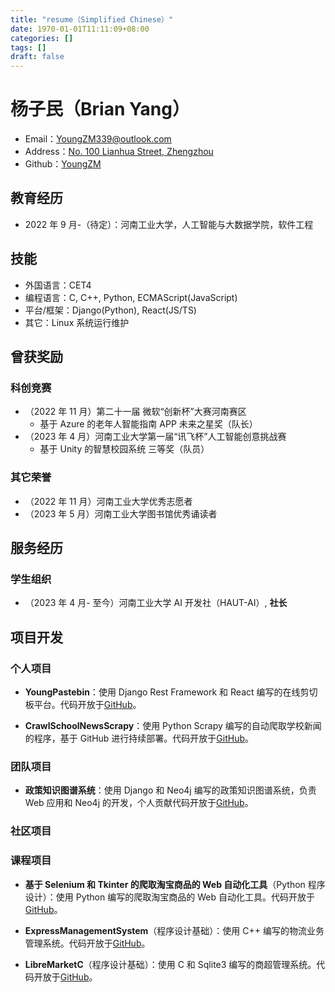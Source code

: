 ```yaml
---
title: "resume（Simplified Chinese）"
date: 1970-01-01T11:11:09+08:00
categories: []
tags: []
draft: false
---
```


# 杨子民（Brian Yang）

- Email：<a href=mailto:YoungZM339@outlook.com>YoungZM339@outlook.com</a>
- Address：[No. 100 Lianhua Street, Zhengzhou](https://www.google.com/maps/place/Henan+University+of+Technology/@34.829495,113.5491401,17z)
- Github：[YoungZM](https://github.com/youngzm339)

## 教育经历

- 2022 年 9 月-（待定）：河南工业大学，人工智能与大数据学院，软件工程

## 技能

- 外国语言：CET4
- 编程语言：C, C++, Python, ECMAScript(JavaScript)
- 平台/框架：Django(Python), React(JS/TS)
- 其它：Linux 系统运行维护

## 曾获奖励

### 科创竞赛

- （2022 年 11 月）第二十一届 微软“创新杯”大赛河南赛区
  - 基于 Azure 的老年人智能指南 APP 未来之星奖（队长）
- （2023 年 4 月）河南工业大学第一届“讯飞杯”人工智能创意挑战赛
  - 基于 Unity 的智慧校园系统 三等奖（队员）

### 其它荣誉

- （2022 年 11 月）河南工业大学优秀志愿者
- （2023 年 5 月）河南工业大学图书馆优秀诵读者

## 服务经历

### 学生组织

- （2023 年 4 月- 至今）河南工业大学 AI 开发社（HAUT-AI）, **社长**

## 项目开发

### 个人项目

- **YoungPastebin**：使用 Django Rest Framework 和 React 编写的在线剪切板平台。代码开放于[GitHub](https://github.com/youngzm339/YoungPastebin)。

- **CrawlSchoolNewsScrapy**：使用 Python Scrapy 编写的自动爬取学校新闻的程序，基于 GitHub 进行持续部署。代码开放于[GitHub](https://github.com/youngzm339/CrawlSchoolNewsScrapy)。

### 团队项目

- **政策知识图谱系统**：使用 Django 和 Neo4j 编写的政策知识图谱系统，负责 Web 应用和 Neo4j 的开发，个人贡献代码开放于[GitHub](https://github.com/youngzm339/government-policy-knowledge-graph)。

### 社区项目

### 课程项目

- **基于 Selenium 和 Tkinter 的爬取淘宝商品的 Web 自动化工具**（Python 程序设计）：使用 Python 编写的爬取淘宝商品的 Web 自动化工具。代码开放于[GitHub](https://github.com/youngzm339/taobao-crawler-selenium)。

- **ExpressManagementSystem**（程序设计基础）：使用 C++ 编写的物流业务管理系统。代码开放于[GitHub](https://github.com/youngzm339/ExpressManagementSystem)。

- **LibreMarketC**（程序设计基础）：使用 C 和 Sqlite3 编写的商超管理系统。代码开放于[GitHub](https://github.com/youngzm339/LibreMarketC)。
